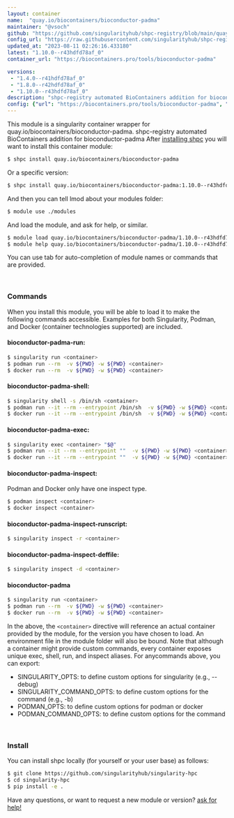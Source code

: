 ```yaml
---
layout: container
name:  "quay.io/biocontainers/bioconductor-padma"
maintainer: "@vsoch"
github: "https://github.com/singularityhub/shpc-registry/blob/main/quay.io/biocontainers/bioconductor-padma/container.yaml"
config_url: "https://raw.githubusercontent.com/singularityhub/shpc-registry/main/quay.io/biocontainers/bioconductor-padma/container.yaml"
updated_at: "2023-08-11 02:26:16.433180"
latest: "1.10.0--r43hdfd78af_0"
container_url: "https://biocontainers.pro/tools/bioconductor-padma"

versions:
 - "1.4.0--r41hdfd78af_0"
 - "1.8.0--r42hdfd78af_0"
 - "1.10.0--r43hdfd78af_0"
description: "shpc-registry automated BioContainers addition for bioconductor-padma"
config: {"url": "https://biocontainers.pro/tools/bioconductor-padma", "maintainer": "@vsoch", "description": "shpc-registry automated BioContainers addition for bioconductor-padma", "latest": {"1.10.0--r43hdfd78af_0": "sha256:85681f5cfb589efcfb78717da304aeace92836a35f121eae3be89a80ef8cc427"}, "tags": {"1.4.0--r41hdfd78af_0": "sha256:f7dbcc311dcca77a125da90b0d1ff6de9f52d1e08ad7fdef57f4d1440f01e385", "1.8.0--r42hdfd78af_0": "sha256:c98f57ea99a0e73f964117584a398de92b490ab68cbe31fd8a4b3df551c0e32b", "1.10.0--r43hdfd78af_0": "sha256:85681f5cfb589efcfb78717da304aeace92836a35f121eae3be89a80ef8cc427"}, "docker": "quay.io/biocontainers/bioconductor-padma"}
---
```


This module is a singularity container wrapper for quay.io/biocontainers/bioconductor-padma.
shpc-registry automated BioContainers addition for bioconductor-padma
After [installing shpc](#install) you will want to install this container module:


```bash
$ shpc install quay.io/biocontainers/bioconductor-padma
```

Or a specific version:

```bash
$ shpc install quay.io/biocontainers/bioconductor-padma:1.10.0--r43hdfd78af_0
```

And then you can tell lmod about your modules folder:

```bash
$ module use ./modules
```

And load the module, and ask for help, or similar.

```bash
$ module load quay.io/biocontainers/bioconductor-padma/1.10.0--r43hdfd78af_0
$ module help quay.io/biocontainers/bioconductor-padma/1.10.0--r43hdfd78af_0
```

You can use tab for auto-completion of module names or commands that are provided.

<br>

### Commands

When you install this module, you will be able to load it to make the following commands accessible.
Examples for both Singularity, Podman, and Docker (container technologies supported) are included.

#### bioconductor-padma-run:

```bash
$ singularity run <container>
$ podman run --rm  -v ${PWD} -w ${PWD} <container>
$ docker run --rm  -v ${PWD} -w ${PWD} <container>
```

#### bioconductor-padma-shell:

```bash
$ singularity shell -s /bin/sh <container>
$ podman run --it --rm --entrypoint /bin/sh  -v ${PWD} -w ${PWD} <container>
$ docker run --it --rm --entrypoint /bin/sh  -v ${PWD} -w ${PWD} <container>
```

#### bioconductor-padma-exec:

```bash
$ singularity exec <container> "$@"
$ podman run --it --rm --entrypoint ""  -v ${PWD} -w ${PWD} <container> "$@"
$ docker run --it --rm --entrypoint ""  -v ${PWD} -w ${PWD} <container> "$@"
```

#### bioconductor-padma-inspect:

Podman and Docker only have one inspect type.

```bash
$ podman inspect <container>
$ docker inspect <container>
```

#### bioconductor-padma-inspect-runscript:

```bash
$ singularity inspect -r <container>
```

#### bioconductor-padma-inspect-deffile:

```bash
$ singularity inspect -d <container>
```



#### bioconductor-padma

```bash
$ singularity run <container>
$ podman run --rm  -v ${PWD} -w ${PWD} <container>
$ docker run --rm  -v ${PWD} -w ${PWD} <container>
```


In the above, the `<container>` directive will reference an actual container provided
by the module, for the version you have chosen to load. An environment file in the
module folder will also be bound. Note that although a container
might provide custom commands, every container exposes unique exec, shell, run, and
inspect aliases. For anycommands above, you can export:

 - SINGULARITY_OPTS: to define custom options for singularity (e.g., --debug)
 - SINGULARITY_COMMAND_OPTS: to define custom options for the command (e.g., -b)
 - PODMAN_OPTS: to define custom options for podman or docker
 - PODMAN_COMMAND_OPTS: to define custom options for the command

<br>

### Install

You can install shpc locally (for yourself or your user base) as follows:

```bash
$ git clone https://github.com/singularityhub/singularity-hpc
$ cd singularity-hpc
$ pip install -e .
```

Have any questions, or want to request a new module or version? [ask for help!](https://github.com/singularityhub/singularity-hpc/issues)